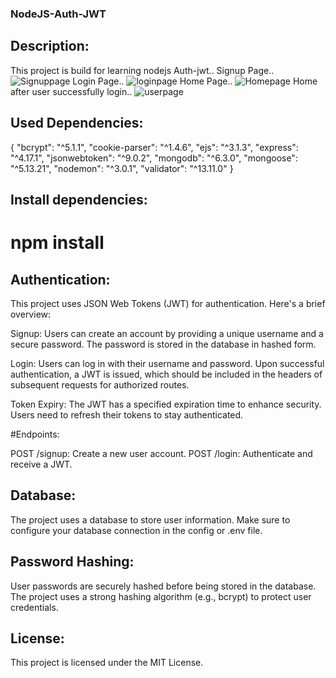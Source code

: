 ### NodeJS-Auth-JWT

## Description:

This project is build for learning nodejs Auth-jwt..
 Signup Page..
![Signuppage](https://github.com/Adamya-Kumar/NodeJS-Auth-jwt/assets/101924838/3295c12b-0350-42e8-820a-6280061ee964)
Login Page..
![loginpage](https://github.com/Adamya-Kumar/NodeJS-Auth-jwt/assets/101924838/e60df21a-645c-4c40-b6f3-8f4c5bc524c3)
Home Page..
![Homepage](https://github.com/Adamya-Kumar/NodeJS-Auth-jwt/assets/101924838/4c5a1dea-80de-49d0-b590-0aa3eaa61367)
Home after user successfully login..
![userpage](https://github.com/Adamya-Kumar/NodeJS-Auth-jwt/assets/101924838/255516df-57d8-4851-b83f-3dac5fa109ae)


## Used Dependencies:
 {
    "bcrypt": "^5.1.1",
    "cookie-parser": "^1.4.6",
    "ejs": "^3.1.3",
    "express": "^4.17.1",
    "jsonwebtoken": "^9.0.2",
    "mongodb": "^6.3.0",
    "mongoose": "^5.13.21",
    "nodemon": "^3.0.1",
    "validator": "^13.11.0"
  }

## Install dependencies:

# npm install

## Authentication:

This project uses JSON Web Tokens (JWT) for authentication. Here's a brief overview:

Signup: Users can create an account by providing a unique username and a secure password. The password is stored in the database in hashed form.

Login: Users can log in with their username and password. Upon successful authentication, a JWT is issued, which should be included in the headers of subsequent requests for authorized routes.

Token Expiry: The JWT has a specified expiration time to enhance security. Users need to refresh their tokens to stay authenticated.

#Endpoints:

POST /signup: Create a new user account.
POST /login: Authenticate and receive a JWT.

## Database:

The project uses a database to store user information. Make sure to configure your database connection in the config or .env file.

## Password Hashing:

User passwords are securely hashed before being stored in the database. The project uses a strong hashing algorithm (e.g., bcrypt) to protect user credentials.

## License:

This project is licensed under the MIT License.
